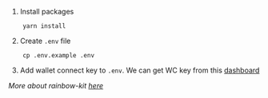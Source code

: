 1. Install packages
```
    yarn install
```

2. Create `.env` file
```
    cp .env.example .env
```

3. Add wallet connect key to `.env`. We can get WC key from this [dashboard](https://cloud.walletconnect.com/app)


_More about rainbow-kit [here](https://www.rainbowkit.com/docs/introduction)_
